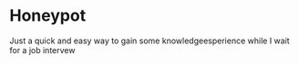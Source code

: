 # Honeypot
Just a quick and easy way to gain some knowledgeesperience while I wait for a job intervew

